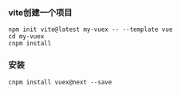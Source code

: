 ### vite创建一个项目

```shell
npm init vite@latest my-vuex -- --template vue
cd my-vuex
cnpm install
```

### 安装

```shell
cnpm install vuex@next --save
```